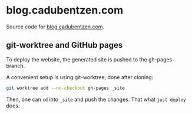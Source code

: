 # blog.cadubentzen.com

Source code for [blog.cadubentzen.com](http://blog.cadubentzen.com).

## git-worktree and GitHub pages

To deploy the website, the generated site is pushed to the gh-pages branch.

A convenient setup is using git-worktree, done after cloning:

```bash
git worktree add --no-checkout gh-pages _site
```

Then, one can `cd` into `_site` and push the changes. That what `just deploy` does.
